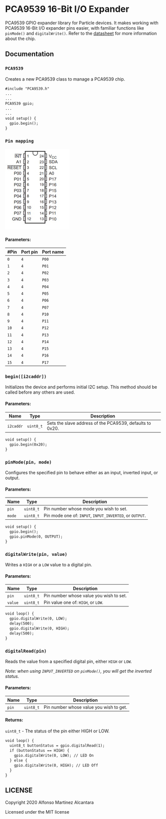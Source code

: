 # PCA9539 16-Bit I/O Expander

PCA9539 GPIO expander library for Particle devices. It makes working with PCA9539 16-Bit I/O expander pins easier, with familiar functions like `pinMode()` and `digitalWrite()`. Refer to the [datasheet](http://www.ti.com/lit/ds/symlink/pca9539.pdf?ts=1590878066270) for more information about the chip.

## Documentation

### `PCA9539`
Creates a new PCA9539 class to manage a PCA9539 chip.

```Arduino
#include "PCA9539.h"
...
...
PCA9539 gpio;
...
...
void setup() {
  gpio.begin();
}
```

### `Pin mapping`

![Hardware connection](images/pinMapping.jpg "Pinout")

#### Parameters:
| #Pin | Port pin | Port name |
|------|----------|-----------|
| `0` | `4` | `P00` |
| `1` | `4` | `P01` |
| `2` | `4` | `P02` |
| `3` | `4` | `P03` |
| `4` | `4` | `P04` |
| `5` | `4` | `P05` |
| `6` | `4` | `P06` |
| `7` | `4` | `P07` |
| `8` | `4` | `P10` |
| `9` | `4` | `P11` |
| `10` | `4` | `P12` |
| `11` | `4` | `P13` |
| `12` | `4` | `P14` |
| `13` | `4` | `P15` |
| `14` | `4` | `P16` |
| `15` | `4` | `P17` |




### `begin([i2caddr])`
Initializes the device and performs initial I2C setup. This method should be called before any others are used.

#### Parameters:
| Name | Type | Description |
|------|------|-------------|
| `i2caddr` | `uint8_t` | Sets the slave address of the PCA9539, defaults to 0x20. |

```Arduino
void setup() {
  gpio.begin(0x20);
}
```

### `pinMode(pin, mode)`
Configures the specified pin to behave either as an input, inverted input, or output.

#### Parameters:
| Name | Type | Description |
|------|------|-------------|
| `pin` | `uint8_t` | Pin number whose mode you wish to set. |
| `mode` | `uint8_t` | Pin mode one of: `INPUT`, `INPUT_INVERTED`, or `OUTPUT`. |

```Arduino
void setup() {
  gpio.begin();
  gpio.pinMode(0, OUTPUT);
}
```

### `digitalWrite(pin, value)`
Writes a `HIGH` or a `LOW` value to a digital pin.

#### Parameters:
| Name | Type | Description |
|------|------|-------------|
| `pin` | `uint8_t` | Pin number whose value you wish to set. |
| `value` | `uint8_t` | Pin value one of: `HIGH`, or `LOW`. |

```Arduino
void loop() {
  gpio.digitalWrite(0, LOW);
  delay(500);
  gpio.digitalWrite(0, HIGH);
  delay(500);
}
```

### `digitalRead(pin)`
Reads the value from a specified digital pin, either `HIGH` or `LOW`.

*Note: when using `INPUT_INVERTED` on `pinMode()`, you will get the inverted status.*

#### Parameters:
| Name | Type | Description |
|------|------|-------------|
| `pin` | `uint8_t` | Pin number whose value you wish to get. |

#### Returns:
`uint8_t` - The status of the pin either HIGH or LOW.

```Arduino
void loop() {
  uint8_t buttonStatus = gpio.digitalRead(1);
  if (buttonStatus == HIGH) {
    gpio.digitalWrite(0, LOW); // LED On
  } else {
    gpio.digitalWrite(0, HIGH); // LED Off
  }
}
```

## LICENSE
Copyright 2020 Alfonso Martinez Alcantara

Licensed under the MIT license
